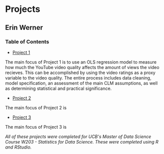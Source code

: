 # Projects

## Erin Werner

### Table of Contents

* [Project 1](https://github.com/etwernerMIDS/Statistics/tree/master/Projects/Project1)

The main focus of Project 1 is to use an OLS regression model to measure how much the YouTube video quality affects the amount of views the video recieves. This can be accomplished by using the video ratings as a proxy variable to the video quality. The entire process includes data cleaning, model specification, an assessment of the main CLM assumptions, as well as determining statistical and practical significance. 

* [Project 2](https://github.com/etwernerMIDS/Statistics/tree/master/Projects/Project2)

The main focus of Project 2 is 

* [Project 3](https://github.com/etwernerMIDS/Statistics/tree/master/Projects/Project3)

The main focus of Project 3 is 

*All of these projects were completed for UCB's Master of Data Science Course W203 - Statistics for Data Science. These were completed using R and RStudio.* 
